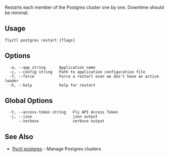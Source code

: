 Restarts each member of the Postgres cluster one by one. Downtime should be minimal.


## Usage
~~~
flyctl postgres restart [flags]
~~~

## Options

~~~
  -a, --app string      Application name
  -c, --config string   Path to application configuration file
  -f, --force           Force a restart even we don't have an active leader
  -h, --help            help for restart
~~~

## Global Options

~~~
  -t, --access-token string   Fly API Access Token
  -j, --json                  json output
      --verbose               verbose output
~~~

## See Also

* [flyctl postgres](/docs/flyctl/postgres/)	 - Manage Postgres clusters.

